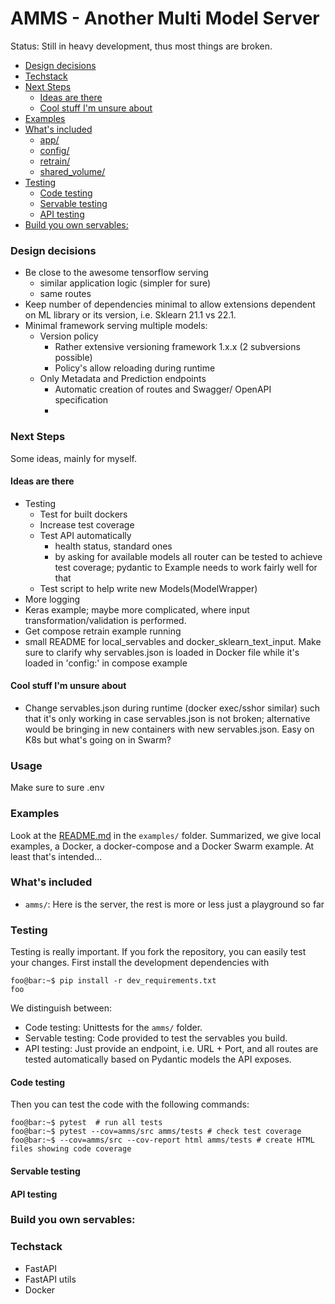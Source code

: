 # AMMS - Another Multi Model Server


Status: Still in heavy development, thus most things are broken.

- [Design decisions](#design-decisions)
- [Techstack](#techstack)
- [Next Steps](#next-steps)
  * [Ideas are there](#ideas-are-there)
  * [Cool stuff I'm unsure about](#cool-stuff-i-m-unsure-about)
- [Examples](#examples)
- [What's included](#what-s-included)
  * [app/](#app-)
  * [config/](#config-)
  * [retrain/](#retrain-)
  * [shared_volume/](#shared-volume-)
- [Testing](#testing)
  * [Code testing](#code-testing)
  * [Servable testing](#servable-testing)
  * [API testing](#api-testing)
- [Build you own servables:](#build-you-own-servables-)

### Design decisions

- Be close to the awesome tensorflow serving
    - similar application logic (simpler for sure)
    - same routes
- Keep number of dependencies minimal to allow extensions dependent
on ML library or its version, i.e. Sklearn 21.1 vs 22.1.
- Minimal framework serving multiple models: 
  - Version policy
    - Rather extensive versioning framework 1.x.x (2 subversions possible)
    - Policy's allow reloading during runtime
  - Only Metadata and Prediction endpoints
    - Automatic creation of routes and Swagger/ OpenAPI specification
    - 
 
### Next Steps

Some ideas, mainly for myself.

#### Ideas are there
- Testing
    - Test for built dockers  
    - Increase test coverage 
    - Test API automatically
        - health status, standard ones
        - by asking for available models all router can be tested to achieve
        test coverage; pydantic to Example needs to work fairly well for that
    - Test script to help write new Models(ModelWrapper) 
- More logging
- Keras example; maybe more complicated, where input transformation/validation 
is performed.
- Get compose retrain example running
- small README for local_servables and docker_sklearn_text_input. 
Make sure to clarify why servables.json is loaded in Docker file while it's 
loaded in 'config:' in compose example

#### Cool stuff I'm unsure about

- Change servables.json during runtime (docker exec/sshor similar) such that
it's only working in case servables.json is not broken; alternative would be 
bringing in new containers with new servables.json. Easy on K8s but what's 
going on in Swarm?


### Usage

Make sure to sure .env


### Examples

Look at the [README.md](examples/README.md) in the `examples/` folder. 
Summarized, we give local examples, a Docker, a docker-compose and a 
Docker Swarm example. At least that's intended...

### What's included

- `amms/`: Here is the server, the rest is more or less just a playground so far


### Testing

Testing is really important. If you fork the repository, you can easily test 
your changes. First install the development dependencies with

```console
foo@bar:~$ pip install -r dev_requirements.txt
foo
````

We distinguish between:
- Code testing: Unittests for the `amms/` folder.
- Servable testing: Code provided to test the servables you build.
- API testing: Just provide an endpoint, i.e. URL + Port, and all routes are 
tested automatically based on Pydantic models the API exposes.

#### Code testing

Then you can test the code with the following commands:
```console
foo@bar:~$ pytest  # run all tests
foo@bar:~$ pytest --cov=amms/src amms/tests # check test coverage
foo@bar:~$ --cov=amms/src --cov-report html amms/tests # create HTML files showing code coverage
````

#### Servable testing

#### API testing



### Build you own servables:


### Techstack

- FastAPI
- FastAPI utils
- Docker


